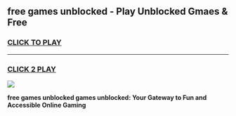 
## free games unblocked - Play Unblocked Gmaes & Free
<h3>
<a href="https://premium.freeplayer.one?title=free_games_unblocked&ref=20F">CLICK TO PLAY</a></h3>
<hr>

<h3>
<a href="https://premium.freeplayer.one?title=free_games_unblocked&ref=20F">CLICK 2 PLAY</a>
  
</h3>

<a href="https://premium.freeplayer.one?title=free_games_unblocked&ref=20F/"><img src="https://clearcache.store/games.png"></a>


**free games unblocked games unblocked: Your Gateway to Fun and Accessible Online Gaming**
